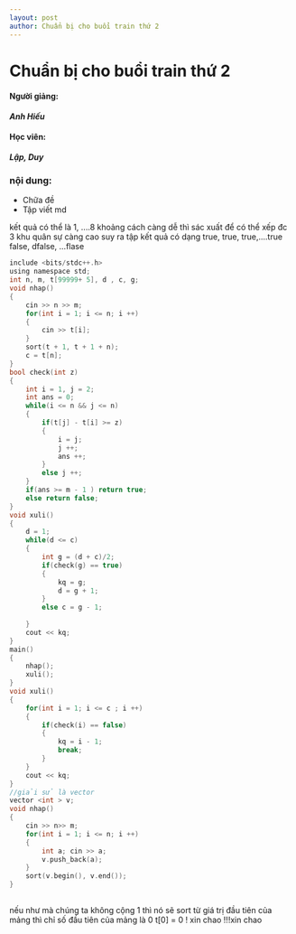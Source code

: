 ```yaml
---
layout: post
author: Chuẩn bị cho buổi train thứ 2
---
```


# Chuẩn bị cho buổi train thứ 2 
#### Người giảng:
***Anh Hiếu***
#### Học viên:
***Lập, Duy***
### nội dung:
* Chữa đề
* Tập viết md




kết quả có thể là 1, ....8
khoảng cách càng dễ thì sác xuất để có thể xếp đc 3 khu quân sự càng cao
suy ra tập kết quả có dạng
true, true, true,....true false, dfalse, ...flase


```c
include <bits/stdc++.h>
using namespace std;
int n, m, t[99999+ 5], d , c, g;
void nhap()
{
    cin >> n >> m;
    for(int i = 1; i <= n; i ++)
    {
        cin >> t[i];
    }
    sort(t + 1, t + 1 + n);
    c = t[n];
}
bool check(int z)
{
    int i = 1, j = 2;
    int ans = 0;
    while(i <= n && j <= n)
    {
        if(t[j] - t[i] >= z)
        {
            i = j;
            j ++;
            ans ++;
        }
        else j ++; 
    }
    if(ans >= m - 1 ) return true;
    else return false;
}
void xuli()
{
    d = 1;
    while(d <= c)
    {
        int g = (d + c)/2;
        if(check(g) == true)
        {
            kq = g;
            d = g + 1;
        }
        else c = g - 1;
        
    }
    cout << kq;
}
main()
{
    nhap();
    xuli();
}
void xuli()
{
    for(int i = 1; i <= c ; i ++)
    {
        if(check(i) == false) 
        {
            kq = i - 1;
            break;
        }
    }
    cout << kq;
}
//giải sử là vector 
vector <int > v;
void nhap()
{
    cin >> n>> m;
    for(int i = 1; i <= n; i ++)
    {
        int a; cin >> a;
        v.push_back(a);
    }
    sort(v.begin(), v.end());
}
    
```
nếu như mà chúng ta không cộng 1 thì nó sẽ sort từ giá trị đầu tiên của mảng
thì chỉ số đầu tiên của mảng là 0
t[0] = 0
! xin chao 
!!!xin chao
